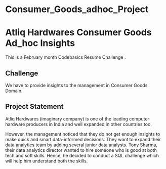 # Consumer_Goods_adhoc_Project

# Atliq Hardwares Consumer Goods Ad_hoc Insights 
This is a February month  Codebasics Resume Challenge . 

## Challenge 
We have to provide insights to the management in Consumer Goods Domain.

## Project Statement
Atliq Hardwares (imaginary company) is one of the leading computer hardware producers in India and well expanded in other countries too.

However, the management noticed that they do not get enough insights to make quick and smart data-informed decisions. They want to expand their data analytics team by adding several junior data analysts. Tony Sharma, their data analytics director wanted to hire someone who is good at both tech and soft skills. Hence, he decided to conduct a SQL challenge which will help him understand both the skills.

